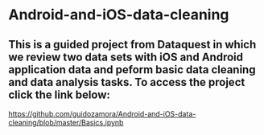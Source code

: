 # Android-and-iOS-data-cleaning

## This is a guided project from Dataquest in which we review two data sets with iOS and Android application data and peform basic data cleaning and data analysis tasks. To access the project click the link below:

https://github.com/guidozamora/Android-and-iOS-data-cleaning/blob/master/Basics.ipynb
